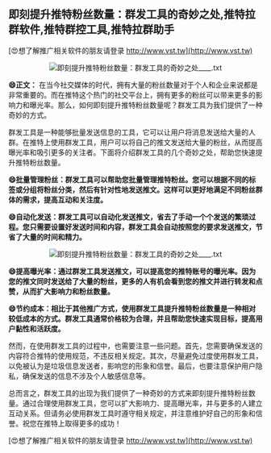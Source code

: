 ## **即刻提升推特粉丝数量：群发工具的奇妙之处,推特拉群软件,推特群控工具,推特拉群助手**

[😍想了解推广相关软件的朋友请登录 http://www.vst.tw](http://www.vst.tw)

 <center><img src="https://vst.tw/MP4/tuiguang/png/7.png" alt="即刻提升推特粉丝数量：群发工具的奇妙之处____.txt"></center>

**😄正文：**
在当今社交媒体的时代，拥有大量的粉丝数量对于个人和企业来说都是非常重要的。而在推特这个热门的社交平台上，拥有更多的粉丝可以带来更多的影响力和曝光率。那么，如何即刻提升推特粉丝数量呢？群发工具为我们提供了一种奇妙的方式。

群发工具是一种能够批量发送信息的工具，它可以让用户将消息发送给大量的人群。在推特上使用群发工具，用户可以将自己的推文发送给大量的粉丝，从而提高曝光率和吸引更多的关注者。下面将介绍群发工具的几个奇妙之处，帮助您快速提升推特粉丝数量。

**😄批量管理粉丝：群发工具可以帮助您批量管理推特粉丝。您可以根据不同的标签或分组将粉丝分类，然后有针对性地发送推文。这样可以更好地满足不同粉丝群体的需求，提高互动和关注度。**

**😄自动化发送：群发工具可以自动化发送推文，省去了手动一个个发送的繁琐过程。您只需要设置好发送时间和内容，群发工具会自动按照您的要求发送推文，节省了大量的时间和精力。**

 <center><img src="https://vst.tw/MP4/tuiguang/png/5.png" alt="即刻提升推特粉丝数量：群发工具的奇妙之处____.txt"></center>

**😄提高曝光率：通过群发工具发送推文，可以提高您的推特账号的曝光率。因为您的推文同时发送给了大量的粉丝，更多的人有机会看到您的推文并进行转发和点赞，从而扩大影响力和粉丝数量。**

**😄节约成本：相比于其他推广方式，使用群发工具提升推特粉丝数量是一种相对较低成本的方式。群发工具通常价格较为合理，并且帮助您快速实现目标，提高用户黏性和活跃度。**

然而，在使用群发工具的过程中，也需要注意一些问题。首先，您需要确保发送的内容符合推特的使用规范，不违反相关规定。其次，尽量避免过度使用群发工具，以免被认为是垃圾信息发送者，影响您的形象和信誉。最后，也要注意保护用户隐私，确保发送的信息不涉及个人敏感信息等。

总而言之，群发工具的出现为我们提供了一种奇妙的方式来即刻提升推特粉丝数量。通过合理使用群发工具，您可以扩大影响力、提高曝光率，并与更多的人建立互动关系。但请务必使用群发工具时遵守相关规定，并注意维护好自己的形象和信誉。祝您在推特上取得更多的成功！

[😍想了解推广相关软件的朋友请登录 http://www.vst.tw](http://www.vst.tw)



